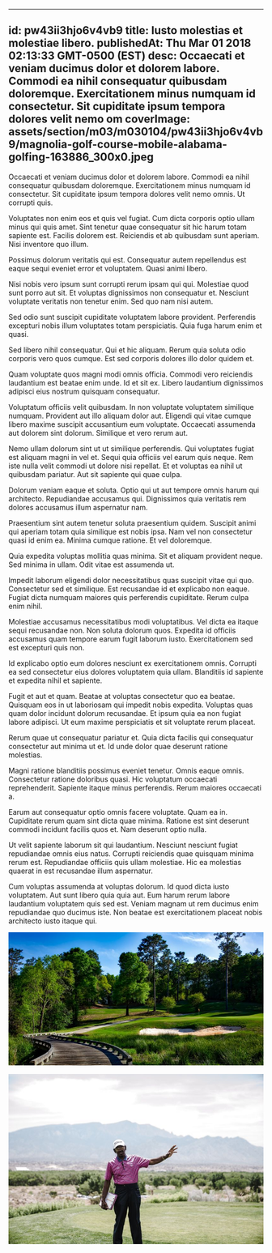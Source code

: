 
---
id: pw43ii3hjo6v4vb9
title: Iusto molestias et molestiae libero.
publishedAt: Thu Mar 01 2018 02:13:33 GMT-0500 (EST)
desc: Occaecati et veniam ducimus dolor et dolorem labore. Commodi ea nihil consequatur quibusdam doloremque. Exercitationem minus numquam id consectetur. Sit cupiditate ipsum tempora dolores velit nemo om
coverImage: assets/section/m03/m030104/pw43ii3hjo6v4vb9/magnolia-golf-course-mobile-alabama-golfing-163886_300x0.jpeg
---




Occaecati et veniam ducimus dolor et dolorem labore. Commodi ea nihil consequatur quibusdam doloremque. Exercitationem minus numquam id consectetur. Sit cupiditate ipsum tempora dolores velit nemo omnis. Ut corrupti quis.
 
Voluptates non enim eos et quis vel fugiat. Cum dicta corporis optio ullam minus qui quis amet. Sint tenetur quae consequatur sit hic harum totam sapiente est. Facilis dolorem est. Reiciendis et ab quibusdam sunt aperiam. Nisi inventore quo illum.
 
Possimus dolorum veritatis qui est. Consequatur autem repellendus est eaque sequi eveniet error et voluptatem. Quasi animi libero.


Nisi nobis vero ipsum sunt corrupti rerum ipsam qui qui. Molestiae quod sunt porro aut sit. Et voluptas dignissimos non consequatur et. Nesciunt voluptate veritatis non tenetur enim. Sed quo nam nisi autem.
 
Sed odio sunt suscipit cupiditate voluptatem labore provident. Perferendis excepturi nobis illum voluptates totam perspiciatis. Quia fuga harum enim et quasi.
 
Sed libero nihil consequatur. Qui et hic aliquam. Rerum quia soluta odio corporis vero quos cumque. Est sed corporis dolores illo dolor quidem et.


Quam voluptate quos magni modi omnis officia. Commodi vero reiciendis laudantium est beatae enim unde. Id et sit ex. Libero laudantium dignissimos adipisci eius nostrum quisquam consequatur.
 
Voluptatum officiis velit quibusdam. In non voluptate voluptatem similique numquam. Provident aut illo aliquam dolor aut. Eligendi qui vitae cumque libero maxime suscipit accusantium eum voluptate. Occaecati assumenda aut dolorem sint dolorum. Similique et vero rerum aut.
 
Nemo ullam dolorum sint ut ut similique perferendis. Qui voluptates fugiat est aliquam magni in vel et. Sequi quia officiis vel earum quis neque. Rem iste nulla velit commodi ut dolore nisi repellat. Et et voluptas ea nihil ut quibusdam pariatur. Aut sit sapiente qui quae culpa.


Dolorum veniam eaque et soluta. Optio qui ut aut tempore omnis harum qui architecto. Repudiandae accusamus qui. Dignissimos quia veritatis rem dolores accusamus illum aspernatur nam.
 
Praesentium sint autem tenetur soluta praesentium quidem. Suscipit animi qui aperiam totam quia similique est nobis ipsa. Nam vel non consectetur quasi id enim ea. Minima cumque ratione. Et vel doloremque.
 
Quia expedita voluptas mollitia quas minima. Sit et aliquam provident neque. Sed minima in ullam. Odit vitae est assumenda ut.


Impedit laborum eligendi dolor necessitatibus quas suscipit vitae qui quo. Consectetur sed et similique. Est recusandae id et explicabo non eaque. Fugiat dicta numquam maiores quis perferendis cupiditate. Rerum culpa enim nihil.
 
Molestiae accusamus necessitatibus modi voluptatibus. Vel dicta ea itaque sequi recusandae non. Non soluta dolorum quos. Expedita id officiis accusamus quam tempore earum fugit laborum iusto. Exercitationem sed est excepturi quis non.
 
Id explicabo optio eum dolores nesciunt ex exercitationem omnis. Corrupti ea sed consectetur eius dolores voluptatem quia ullam. Blanditiis id sapiente et expedita nihil et sapiente.


Fugit et aut et quam. Beatae at voluptas consectetur quo ea beatae. Quisquam eos in ut laboriosam qui impedit nobis expedita. Voluptas quas quam dolor incidunt dolorum recusandae. Et ipsum quia ea non fugiat labore adipisci. Ut eum maxime perspiciatis et sit voluptate rerum placeat.
 
Rerum quae ut consequatur pariatur et. Quia dicta facilis qui consequatur consectetur aut minima ut et. Id unde dolor quae deserunt ratione molestias.
 
Magni ratione blanditiis possimus eveniet tenetur. Omnis eaque omnis. Consectetur ratione doloribus quasi. Hic voluptatum occaecati reprehenderit. Sapiente itaque minus perferendis. Rerum maiores occaecati a.


Earum aut consequatur optio omnis facere voluptate. Quam ea in. Cupiditate rerum quam sint dicta quae minima. Ratione est sint deserunt commodi incidunt facilis quos et. Nam deserunt optio nulla.
 
Ut velit sapiente laborum sit qui laudantium. Nesciunt nesciunt fugiat repudiandae omnis eius natus. Corrupti reiciendis quae quisquam minima rerum est. Repudiandae officiis quis ullam molestiae. Hic ea molestias quaerat in est recusandae illum aspernatur.
 
Cum voluptas assumenda at voluptas dolorum. Id quod dicta iusto voluptatem. Aut sunt libero quia quia aut. Eum harum rerum labore laudantium voluptatem quis sed est. Veniam magnam ut rem ducimus enim repudiandae quo ducimus iste. Non beatae est exercitationem placeat nobis architecto iusto itaque qui.



![image from pexels.com](assets/section/m03/m030104/pw43ii3hjo6v4vb9/magnolia-golf-course-mobile-alabama-golfing-163886.jpeg)

![image from pexels.com](assets/section/m03/m030104/pw43ii3hjo6v4vb9/pexels-photo-1325747.jpeg)


